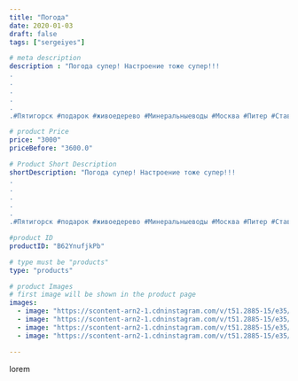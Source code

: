 ```yaml
---
title: "Погода"
date: 2020-01-03
draft: false
tags: ["sergeiyes"]

# meta description
description : "Погода супер! Настроение тоже супер!!!
.
.
.
.
.
.#Пятигорск #подарок #живоедерево #Минеральныеводы #Москва #Питер #Ставрополь #Сочи #Симферополь #Севастополь #"

# product Price
price: "3000"
priceBefore: "3600.0"

# Product Short Description
shortDescription: "Погода супер! Настроение тоже супер!!!
.
.
.
.
.
.#Пятигорск #подарок #живоедерево #Минеральныеводы #Москва #Питер #Ставрополь #Сочи #Симферополь #Севастополь #УФО #Анапа #Краснодар #Екатеринбург #Челябинск #Ессентуки #Железноводск #Кисловодск #Ростовнадону #gruppazahvata #крым #sergeystar  #Судак"

#product ID
productID: "B62YnufjkPb"

# type must be "products"
type: "products"

# product Images
# first image will be shown in the product page
images:
  - image: "https://scontent-arn2-1.cdninstagram.com/v/t51.2885-15/e35/81252612_464412597602830_4117800273267148411_n.jpg?_nc_ht=scontent-arn2-1.cdninstagram.com&_nc_cat=110&_nc_ohc=Pnf3dZcick0AX8TxvF8&se=7&tp=1&oh=b30ed25ca4ef5d9e2e049f7514132ac2&oe=6060F286&ig_cache_key=MjIxMzA2NDU0NjEwNDIxNTU2OA%3D%3D.2"
  - image: "https://scontent-arn2-1.cdninstagram.com/v/t51.2885-15/e35/79445364_2427068064224758_2010880961063427777_n.jpg?_nc_ht=scontent-arn2-1.cdninstagram.com&_nc_cat=110&_nc_ohc=bIUUQz8YTkEAX-kATHJ&se=7&tp=1&oh=dc0d2227704359e4c04135646014ab36&oe=605DE41D&ig_cache_key=MjIxMzA2NDU0NjA3OTEwNjUyOQ%3D%3D.2"
  - image: "https://scontent-arn2-1.cdninstagram.com/v/t51.2885-15/e35/79734259_774756009685419_1096518347925455131_n.jpg?_nc_ht=scontent-arn2-1.cdninstagram.com&_nc_cat=103&_nc_ohc=KJm_6pZdQkwAX9xvKT8&se=7&tp=1&oh=886097935d2fddd5ac3a993a03c1c97a&oe=605F8A4A&ig_cache_key=MjIxMzA2NDU0NjA5NTkwOTA2Ng%3D%3D.2"
  - image: "https://scontent-arn2-1.cdninstagram.com/v/t51.2885-15/e35/80444760_136726914463734_7882457383462517254_n.jpg?_nc_ht=scontent-arn2-1.cdninstagram.com&_nc_cat=106&_nc_ohc=KlMUZN8JpAsAX9a0jQX&se=7&tp=1&oh=d3accba2272c90489da1340c8d9fef83&oe=605DAB49&ig_cache_key=MjIxMzA2NDU0NjA5NTc0NjYyMQ%3D%3D.2"

---
```

lorem
